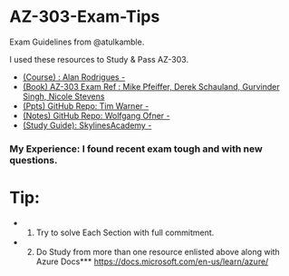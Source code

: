 # AZ-303-Exam-Tips
Exam Guidelines from @atulkamble.

I used these resources to Study & Pass AZ-303.

- [(Course) : Alan Rodrigues - ](https://www.udemy.com/share/101sp42@FEdgfWFbTlwPdkBKCnJnfj4=/)
- [(Book) AZ-303 Exam Ref : Mike Pfeiffer, Derek Schauland, Gurvinder Singh, Nicole Stevens ](https://www.amazon.in/AZ-303-Microsoft-Azure-Architect-Technologies/dp/0136805094)
- [(Ppts) GitHub Repo: Tim Warner - ](https://github.com/timothywarner/az303)
- [(Notes) GitHub Repo: Wolfgang Ofner - ](https://github.com/WolfgangOfner/Azure-Solutions-Architect-Expert-notes)
- [(Study Guide): SkylinesAcademy - ](https://www.skylinesacademy.com/az303-azure-expert-ultimate-study-guide)

### My Experience: I found recent exam tough and with new questions.

# Tip: 
- 1. Try to solve Each Section with full commitment.
- 2. Do Study from more than one resource enlisted above along with Azure Docs*** https://docs.microsoft.com/en-us/learn/azure/
